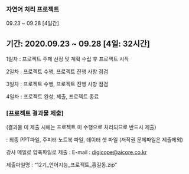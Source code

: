 
### 자연어 처리 프로젝트 

09.23 ~ 09.28 [4일간]


## 기간: 2020.09.23 ~ 09.28 [4일: 32시간]

1일차 : 프로젝트 주제 선정 및 계획 수립 후 프로젝트 시작

2일차 : 프로젝트 수행, 프로젝트 진행 사항 점검

3일차 : 프로젝트 수행, 프로젝트 진행 사항 점검

4일차 : 프로젝트 완성, 제출, 프로젝트 종료


### [프로젝트 결과물 제출]  
 (결과물 미 제출 시에는 프로젝트 미 수행으로 처리되므로 반드시 제출)
 
: 최종 PPT파일, 주피터 노트북 파일, 데이터 셋 파일 (저작권 문제파일은 제출제외)

  강사 메일로 압축파일로 제출 : E-mail : digicope@aicore.co.kr
  
  제출파일명  :   “12기_언어지능_프로젝트_홍길동.zip”

